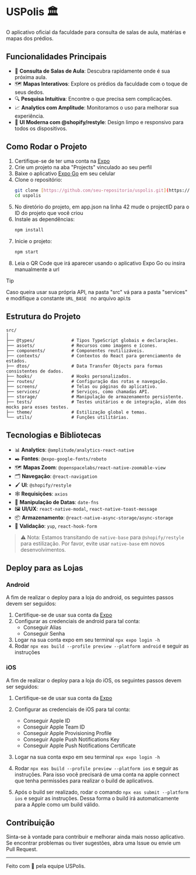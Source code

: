 # USPolis 🏛

O aplicativo oficial da faculdade para consulta de salas de aula, matérias e mapas dos prédios.

## Funcionalidades Principais

- 🚀 **Consulta de Salas de Aula**: Descubra rapidamente onde é sua próxima aula.
- 🗺 **Mapas Interativos**: Explore os prédios da faculdade com o toque de seus dedos.
- 🔍 **Pesquisa Intuitiva**: Encontre o que precisa sem complicações.
- 📈 **Analytics com Amplitude**: Monitoramos o uso para melhorar sua experiência.
- 🎨 **UI Moderna com @shopify/restyle**: Design limpo e responsivo para todos os dispositivos.

## Como Rodar o Projeto

1. Certifique-se de ter uma conta na [Expo](https://expo.dev)
2. Crie um projeto na aba "Projects" vinculado ao seu perfil
3. Baixe o aplicativo [Expo Go](https://expo.dev/client) em seu celular
4. Clone o repositório:
    ```bash
    git clone [https://github.com/seu-repositorio/uspolis.git](https://github.com/PCS-Poli-USP/USPolis-Mobile)
    cd uspolis
    ```
5. No diretório do projeto, em app.json na linha 42 mude o projectID para o ID do projeto que você criou
6. Instale as dependências:
    ```bash
    npm install
    ```
7. Inicie o projeto:
    ```bash
    npm start
    ```
8. Leia o QR Code que irá aparecer usando o aplicativo Expo Go ou insira manualmente a url

> [!TIP]
> Caso queira usar sua própria API, na pasta "src" vá para a pasta "services" e modifique a constante  ```URL_BASE ``` no arquivo api.ts
## Estrutura do Projeto

```plaintext
src/
│
├── @types/              # Tipos TypeScript globais e declarações.
├── assets/              # Recursos como imagens e ícones.
├── components/          # Componentes reutilizáveis.
├── contexts/            # Contextos do React para gerenciamento de estados.
├── dtos/                # Data Transfer Objects para formas consistentes de dados.
├── hooks/               # Hooks personalizados.
├── routes/              # Configuração das rotas e navegação.
├── screens/             # Telas ou páginas do aplicativo.
├── services/            # Serviços, como chamadas API.
├── storage/             # Manipulação de armazenamento persistente.
├── tests/               # Testes unitários e de integração, além dos mocks para esses testes.
├── theme/               # Estilização global e temas.
└── utils/               # Funções utilitárias.
```

## Tecnologias e Bibliotecas

- 📊 **Analytics**: `@amplitude/analytics-react-native`
- ✒️ **Fontes**: `@expo-google-fonts/roboto`
- 🗺 **Mapas Zoom**: `@openspacelabs/react-native-zoomable-view`
- 🗂 **Navegação**: `@react-navigation`
- 🖌 **UI**: `@shopify/restyle`
- 🕸️ **Requisições**: `axios`
- 📆 **Manipulação de Datas**: `date-fns`
- 🖼️ **UI/UX**: `react-native-modal`, `react-native-toast-message`
- 📦 **Armazenamento**: `@react-native-async-storage/async-storage`
- 📝 **Validação**: `yup`, `react-hook-form`

> ⚠️ Nota: Estamos transitando de `native-base` para `@shopify/restyle` para estilização. Por favor, evite usar `native-base` em novos desenvolvimentos.

## Deploy para as Lojas

### Android

A fim de realizar o deploy para a loja do android, os seguintes passos devem ser seguidos:
1. Certifique-se de usar sua conta da [Expo](https://expo.dev)
2. Configurar as credenciais de android para tal conta: 
   * Conseguir Alias
   * Conseguir Senha
3. Logar na sua conta expo em seu terminal ``npx expo login -h``
4. Rodar ```npx eas build --profile preview --platform android``` e seguir as instruções

### iOS

A fim de realizar o deploy para a loja do iOS, os seguintes passos devem ser seguidos:
1. Certifique-se de usar sua conta da [Expo](https://expo.dev)
2. Configurar as credenciais de iOS para tal conta: 
    * Conseguir Apple ID
    * Conseguir Apple Team ID
    * Conseguir Apple Provisioning Profile
    * Conseguir Apple Push Notifications Key
    * Conseguir Apple Push Notifications Certificate

3. Logar na sua conta expo em seu terminal ``npx expo login -h``
4. Rodar ```npx eas build --profile preview --platform ios``` e seguir as instruções. Para isso você precisará de uma conta na apple connect que tenha permissões para realizar o build de aplicativos.
5. Após o build ser realizado, rodar o comando ```npx eas submit --platform ios``` e seguir as instruções. Dessa forma o build irá automaticamente para a Apple como um build válido.

## Contribuição

Sinta-se à vontade para contribuir e melhorar ainda mais nosso aplicativo. Se encontrar problemas ou tiver sugestões, abra uma Issue ou envie um Pull Request.

---

Feito com 💙 pela equipe USPolis.
